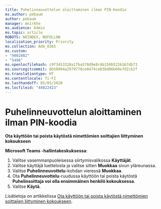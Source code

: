 ```yaml
---
title: Puhelinneuvottelun aloittaminen ilman PIN-koodia
ms.author: pebaum
author: pebaum
manager: mnirkhe
ms.audience: Admin
ms.topic: article
ROBOTS: NOINDEX, NOFOLLOW
localization_priority: Priority
ms.collection: Adm_O365
ms.custom:
- "9002882"
- "5496"
ms.openlocfilehash: c9f3453318a17ba578d9e8c4b158b5226167db73
ms.sourcegitcommit: 8b50994a2979778ce8474ce83bd86b60e7d2cb2f
ms.translationtype: HT
ms.contentlocale: fi-FI
ms.lasthandoff: 05/05/2020
ms.locfileid: "44022423"
---
```

# <a name="start-an-audio-conference-without-a-pin"></a>Puhelinneuvottelun aloittaminen ilman PIN-koodia

**Ota käyttöön tai poista käytöstä nimettömien soittajien liittyminen kokoukseen**

**Microsoft Teams -hallintakeskuksessa**:

1. Valitse vasemmanpuoleisessa siirtymisvalikossa **Käyttäjät**.
2. Valitse käyttäjä luettelosta ja valitse sitten **Muokkaa** sivun yläreunassa.
3. Valitse **Puhelinneuvottelu**-kohdan vieressä **Muokkaa**.
4. Ota **Puhelinneuvottelu**-ruudussa käyttöön tai poista käytöstä **Puhelinsoittaja voi olla ensimmäinen henkilö kokouksessa**.
5. Valitse **Käytä**.

Lisätietoja on artikkelissa [Ota käyttöön tai poista käytöstä nimettömien soittajien liittyminen kokoukseen](https://docs.microsoft.com/microsoftteams/start-an-audio-conference-over-the-phone-without-a-pin-in-teams).
